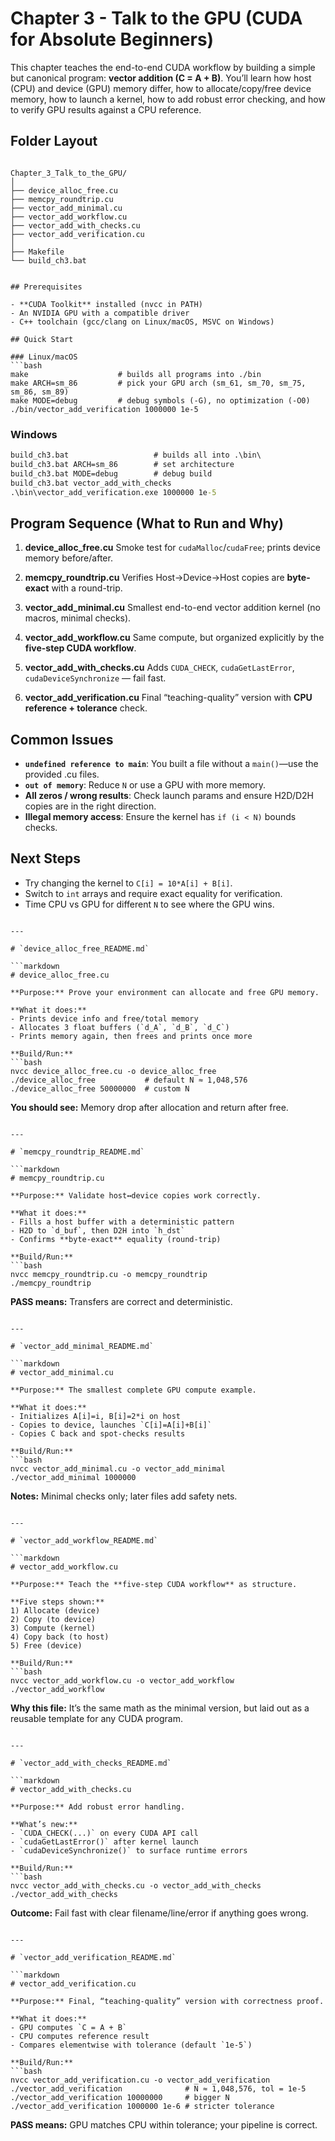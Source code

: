 # Chapter 3 - Talk to the GPU (CUDA for Absolute Beginners)

This chapter teaches the end-to-end CUDA workflow by building a simple but canonical program: **vector addition (C = A + B)**. You’ll learn how host (CPU) and device (GPU) memory differ, how to allocate/copy/free device memory, how to launch a kernel, how to add robust error checking, and how to verify GPU results against a CPU reference.

## Folder Layout

```

Chapter_3_Talk_to_the_GPU/
│
├── device_alloc_free.cu
├── memcpy_roundtrip.cu
├── vector_add_minimal.cu
├── vector_add_workflow.cu
├── vector_add_with_checks.cu
├── vector_add_verification.cu
│
├── Makefile
└── build_ch3.bat


## Prerequisites

- **CUDA Toolkit** installed (nvcc in PATH)
- An NVIDIA GPU with a compatible driver
- C++ toolchain (gcc/clang on Linux/macOS, MSVC on Windows)

## Quick Start

### Linux/macOS
```bash
make                    # builds all programs into ./bin
make ARCH=sm_86         # pick your GPU arch (sm_61, sm_70, sm_75, sm_86, sm_89)
make MODE=debug         # debug symbols (-G), no optimization (-O0)
./bin/vector_add_verification 1000000 1e-5
````

### Windows

```bat
build_ch3.bat                   # builds all into .\bin\
build_ch3.bat ARCH=sm_86        # set architecture
build_ch3.bat MODE=debug        # debug build
build_ch3.bat vector_add_with_checks
.\bin\vector_add_verification.exe 1000000 1e-5
```

## Program Sequence (What to Run and Why)

1. **device_alloc_free.cu**
   Smoke test for `cudaMalloc`/`cudaFree`; prints device memory before/after.

2. **memcpy_roundtrip.cu**
   Verifies Host→Device→Host copies are **byte-exact** with a round-trip.

3. **vector_add_minimal.cu**
   Smallest end-to-end vector addition kernel (no macros, minimal checks).

4. **vector_add_workflow.cu**
   Same compute, but organized explicitly by the **five-step CUDA workflow**.

5. **vector_add_with_checks.cu**
   Adds `CUDA_CHECK`, `cudaGetLastError`, `cudaDeviceSynchronize` — fail fast.

6. **vector_add_verification.cu**
   Final “teaching-quality” version with **CPU reference + tolerance** check.

## Common Issues

* **`undefined reference to main`**: You built a file without a `main()`—use the provided .cu files.
* **`out of memory`**: Reduce `N` or use a GPU with more memory.
* **All zeros / wrong results**: Check launch params and ensure H2D/D2H copies are in the right direction.
* **Illegal memory access**: Ensure the kernel has `if (i < N)` bounds checks.

## Next Steps

* Try changing the kernel to `C[i] = 10*A[i] + B[i]`.
* Switch to `int` arrays and require exact equality for verification.
* Time CPU vs GPU for different `N` to see where the GPU wins.

````

---

# `device_alloc_free_README.md`

```markdown
# device_alloc_free.cu

**Purpose:** Prove your environment can allocate and free GPU memory.

**What it does:**
- Prints device info and free/total memory
- Allocates 3 float buffers (`d_A`, `d_B`, `d_C`)
- Prints memory again, then frees and prints once more

**Build/Run:**
```bash
nvcc device_alloc_free.cu -o device_alloc_free
./device_alloc_free           # default N ≈ 1,048,576
./device_alloc_free 50000000  # custom N
````

**You should see:** Memory drop after allocation and return after free.

````

---

# `memcpy_roundtrip_README.md`

```markdown
# memcpy_roundtrip.cu

**Purpose:** Validate host↔device copies work correctly.

**What it does:**
- Fills a host buffer with a deterministic pattern
- H2D to `d_buf`, then D2H into `h_dst`
- Confirms **byte-exact** equality (round-trip)

**Build/Run:**
```bash
nvcc memcpy_roundtrip.cu -o memcpy_roundtrip
./memcpy_roundtrip
````

**PASS means:** Transfers are correct and deterministic.

````

---

# `vector_add_minimal_README.md`

```markdown
# vector_add_minimal.cu

**Purpose:** The smallest complete GPU compute example.

**What it does:**
- Initializes A[i]=i, B[i]=2*i on host
- Copies to device, launches `C[i]=A[i]+B[i]`
- Copies C back and spot-checks results

**Build/Run:**
```bash
nvcc vector_add_minimal.cu -o vector_add_minimal
./vector_add_minimal 1000000
````

**Notes:** Minimal checks only; later files add safety nets.

````

---

# `vector_add_workflow_README.md`

```markdown
# vector_add_workflow.cu

**Purpose:** Teach the **five-step CUDA workflow** as structure.

**Five steps shown:**
1) Allocate (device)  
2) Copy (to device)  
3) Compute (kernel)  
4) Copy back (to host)  
5) Free (device)

**Build/Run:**
```bash
nvcc vector_add_workflow.cu -o vector_add_workflow
./vector_add_workflow
````

**Why this file:** It’s the same math as the minimal version, but laid out as a reusable template for any CUDA program.

````

---

# `vector_add_with_checks_README.md`

```markdown
# vector_add_with_checks.cu

**Purpose:** Add robust error handling.

**What’s new:**
- `CUDA_CHECK(...)` on every CUDA API call
- `cudaGetLastError()` after kernel launch
- `cudaDeviceSynchronize()` to surface runtime errors

**Build/Run:**
```bash
nvcc vector_add_with_checks.cu -o vector_add_with_checks
./vector_add_with_checks
````

**Outcome:** Fail fast with clear filename/line/error if anything goes wrong.

````

---

# `vector_add_verification_README.md`

```markdown
# vector_add_verification.cu

**Purpose:** Final, “teaching-quality” version with correctness proof.

**What it does:**
- GPU computes `C = A + B`
- CPU computes reference result
- Compares elementwise with tolerance (default `1e-5`)

**Build/Run:**
```bash
nvcc vector_add_verification.cu -o vector_add_verification
./vector_add_verification              # N ≈ 1,048,576, tol = 1e-5
./vector_add_verification 10000000     # bigger N
./vector_add_verification 1000000 1e-6 # stricter tolerance
````

**PASS means:** GPU matches CPU within tolerance; your pipeline is correct.

